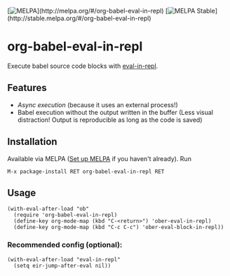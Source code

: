 [![MELPA](http://melpa.org/packages/org-babel-eval-in-repl-badge.svg?)](http://melpa.org/#/org-babel-eval-in-repl) [![MELPA Stable](http://stable.melpa.org/packages/org-babel-eval-in-repl-badge.svg?)](http://stable.melpa.org/#/org-babel-eval-in-repl)
# org-babel-eval-in-repl
Execute babel source code blocks with [eval-in-repl](https://github.com/kaz-yos/eval-in-repl).

## Features
- *Async execution* (because it uses an external process!)
- Babel execution without the output written in the buffer (Less visual distraction! Output is reproducible as long as the code is saved)

## Installation
Available via MELPA ([Set up MELPA](https://github.com/melpa/melpa) if you haven't already). Run
```
M-x package-install RET org-babel-eval-in-repl RET
```

## Usage
``` emacs-lisp
(with-eval-after-load "ob"
  (require 'org-babel-eval-in-repl)
  (define-key org-mode-map (kbd "C-<return>") 'ober-eval-in-repl)
  (define-key org-mode-map (kbd "C-c C-c") 'ober-eval-block-in-repl))
```

### Recommended config (optional):
``` emacs-lisp
(with-eval-after-load "eval-in-repl"
  (setq eir-jump-after-eval nil))
```
